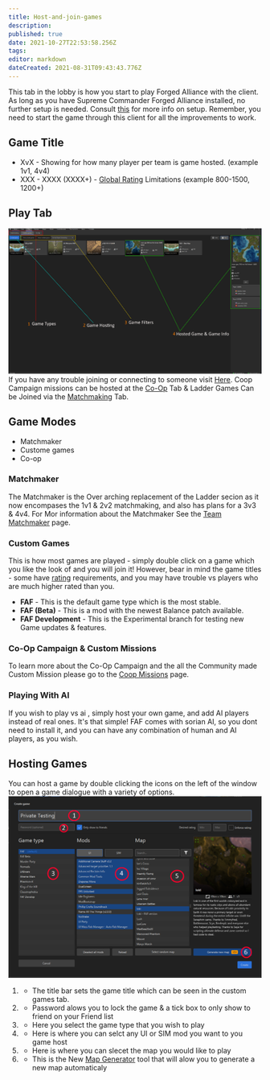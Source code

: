 ```yaml
---
title: Host-and-join-games
description: 
published: true
date: 2021-10-27T22:53:58.256Z
tags: 
editor: markdown
dateCreated: 2021-08-31T09:43:43.776Z
---
```


This tab in the lobby is how you start to play Forged Alliance with the client. As long as you have Supreme Commander Forged Alliance installed, no further setup is needed.
Consult [this](/Setting-Up-FAF) for more info on setup. Remember, you need to start the game through this client for all the improvements to work.

## Game Title
- XvX - Showing for how many player per team is game hosted. (example 1v1, 4v4)
- XXX - XXXX (XXXX+) - [Global Rating](/Global-Ranking) Limitations (example 800-1500, 1200+)

## Play Tab

![game-panel.png](/game-panel.png)
If you have any trouble joining or connecting to someone visit [Here](http://wiki.faforever.com/index.php?title=Connection_issues_and_solutions).
Coop Campaign missions can be hosted at the [Co-Op](/Coop-Missions) Tab & Ladder Games Can be Joined via the [Matchmaking](/tmm) Tab.

## Game Modes
- Matchmaker
- Custome games
- Co-op

### Matchmaker
The Matchmaker is the Over arching replacement of the Ladder secion as it now encompases the 1v1 & 2v2 matchmaking, and also has plans for a 3v3 & 4v4. For Mor information about the Matchmaker See the [Team Matchmaker](/TMM) page.

### Custom Games
This is how most games are played - simply double click on a game which you like the look of and you will join it! However, bear in mind the game titles - some have [rating](/Global-Ranking) requirements, and you may have trouble vs players who are much higher rated than you.
- **FAF** - This is the default game type which is the most stable.
- **FAF (Beta)** - This is a mod with the newest Balance patch available.
- **FAF Development** - This is the Experimental branch for testing new Game updates & features.

### Co-Op Campaign & Custom Missions
To learn more about the Co-Op Campaign and the all the Community made Custom Mission please go to the [Coop Missions](/Coop-Missions) page.

### Playing With AI
If you wish to play vs ai , simply host your own game, and add AI players instead of real ones.
It's that simple! FAF comes with sorian AI, so you dont need to install it, and you can have any combination of human and AI players, as you wish.

## Hosting Games
You can host a game by double clicking the icons on the left of the window to open a game dialogue with a variety of options.
![hosting-games.png](/hosting-games.png)
1) - The title bar sets the game title which can be seen in the custom games tab.
2) - Password alows you to lock the game & a tick box to only show to friend on your Friend list
3) - Here you select the game type that you wish to play
4) - Here is where you can selct any UI or SIM mod you want to you game host
5) - Here is where you can slecet the map you would like to play
6) - This is the New [Map Generator](/Map-Gen) tool that will alow you to generate a new map automaticaly